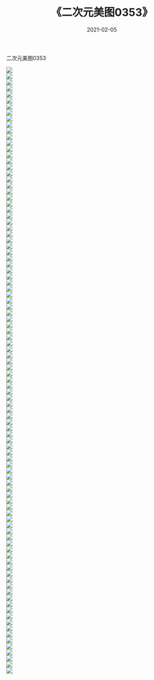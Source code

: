 ﻿---
layout: post
title:  《二次元美图0353》
date:   2021-02-05
img: http://imgx.orgx.ga/二次元/2021/二次元美图0353/000.jpg
categories: [美女, 清纯, 唯美]
---

二次元美图0353

 ![](http://imgx.orgx.ga/二次元/2021/二次元美图0353/001.jpg) <br>![](http://imgx.orgx.ga/二次元/2021/二次元美图0353/002.jpg) <br>![](http://imgx.orgx.ga/二次元/2021/二次元美图0353/003.jpg) <br>![](http://imgx.orgx.ga/二次元/2021/二次元美图0353/004.jpg) <br>![](http://imgx.orgx.ga/二次元/2021/二次元美图0353/005.jpg) <br>![](http://imgx.orgx.ga/二次元/2021/二次元美图0353/006.jpg) <br>![](http://imgx.orgx.ga/二次元/2021/二次元美图0353/007.jpg) <br>![](http://imgx.orgx.ga/二次元/2021/二次元美图0353/008.jpg) <br>![](http://imgx.orgx.ga/二次元/2021/二次元美图0353/009.jpg) <br>![](http://imgx.orgx.ga/二次元/2021/二次元美图0353/010.jpg) <br>![](http://imgx.orgx.ga/二次元/2021/二次元美图0353/011.jpg) <br>![](http://imgx.orgx.ga/二次元/2021/二次元美图0353/012.jpg) <br>![](http://imgx.orgx.ga/二次元/2021/二次元美图0353/013.jpg) <br>![](http://imgx.orgx.ga/二次元/2021/二次元美图0353/014.jpg) <br>![](http://imgx.orgx.ga/二次元/2021/二次元美图0353/015.jpg) <br>![](http://imgx.orgx.ga/二次元/2021/二次元美图0353/016.jpg) <br>![](http://imgx.orgx.ga/二次元/2021/二次元美图0353/017.jpg) <br>![](http://imgx.orgx.ga/二次元/2021/二次元美图0353/018.jpg) <br>![](http://imgx.orgx.ga/二次元/2021/二次元美图0353/019.jpg) <br>![](http://imgx.orgx.ga/二次元/2021/二次元美图0353/020.jpg) <br>![](http://imgx.orgx.ga/二次元/2021/二次元美图0353/021.jpg) <br>![](http://imgx.orgx.ga/二次元/2021/二次元美图0353/022.jpg) <br>![](http://imgx.orgx.ga/二次元/2021/二次元美图0353/023.jpg) <br>![](http://imgx.orgx.ga/二次元/2021/二次元美图0353/024.jpg) <br>![](http://imgx.orgx.ga/二次元/2021/二次元美图0353/025.jpg) <br>![](http://imgx.orgx.ga/二次元/2021/二次元美图0353/026.jpg) <br>![](http://imgx.orgx.ga/二次元/2021/二次元美图0353/027.jpg) <br>![](http://imgx.orgx.ga/二次元/2021/二次元美图0353/028.jpg) <br>![](http://imgx.orgx.ga/二次元/2021/二次元美图0353/029.jpg) <br>![](http://imgx.orgx.ga/二次元/2021/二次元美图0353/030.jpg) <br>![](http://imgx.orgx.ga/二次元/2021/二次元美图0353/031.jpg) <br>![](http://imgx.orgx.ga/二次元/2021/二次元美图0353/032.jpg) <br>![](http://imgx.orgx.ga/二次元/2021/二次元美图0353/033.jpg) <br>![](http://imgx.orgx.ga/二次元/2021/二次元美图0353/034.jpg) <br>![](http://imgx.orgx.ga/二次元/2021/二次元美图0353/035.jpg) <br>![](http://imgx.orgx.ga/二次元/2021/二次元美图0353/036.jpg) <br>![](http://imgx.orgx.ga/二次元/2021/二次元美图0353/037.jpg) <br>![](http://imgx.orgx.ga/二次元/2021/二次元美图0353/038.jpg) <br>![](http://imgx.orgx.ga/二次元/2021/二次元美图0353/039.jpg) <br>![](http://imgx.orgx.ga/二次元/2021/二次元美图0353/040.jpg) <br>![](http://imgx.orgx.ga/二次元/2021/二次元美图0353/041.jpg) <br>![](http://imgx.orgx.ga/二次元/2021/二次元美图0353/042.jpg) <br>![](http://imgx.orgx.ga/二次元/2021/二次元美图0353/043.jpg) <br>![](http://imgx.orgx.ga/二次元/2021/二次元美图0353/044.jpg) <br>![](http://imgx.orgx.ga/二次元/2021/二次元美图0353/045.jpg) <br>![](http://imgx.orgx.ga/二次元/2021/二次元美图0353/046.jpg) <br>![](http://imgx.orgx.ga/二次元/2021/二次元美图0353/047.jpg) <br>![](http://imgx.orgx.ga/二次元/2021/二次元美图0353/048.jpg) <br>![](http://imgx.orgx.ga/二次元/2021/二次元美图0353/049.jpg) <br>![](http://imgx.orgx.ga/二次元/2021/二次元美图0353/050.jpg) <br>![](http://imgx.orgx.ga/二次元/2021/二次元美图0353/051.jpg) <br>![](http://imgx.orgx.ga/二次元/2021/二次元美图0353/052.jpg) <br>![](http://imgx.orgx.ga/二次元/2021/二次元美图0353/053.jpg) <br>![](http://imgx.orgx.ga/二次元/2021/二次元美图0353/054.jpg) <br>![](http://imgx.orgx.ga/二次元/2021/二次元美图0353/055.jpg) <br>![](http://imgx.orgx.ga/二次元/2021/二次元美图0353/056.jpg) <br>![](http://imgx.orgx.ga/二次元/2021/二次元美图0353/057.jpg) <br>![](http://imgx.orgx.ga/二次元/2021/二次元美图0353/058.jpg) <br>![](http://imgx.orgx.ga/二次元/2021/二次元美图0353/059.jpg) <br>![](http://imgx.orgx.ga/二次元/2021/二次元美图0353/060.jpg) <br>![](http://imgx.orgx.ga/二次元/2021/二次元美图0353/061.jpg) <br>![](http://imgx.orgx.ga/二次元/2021/二次元美图0353/062.jpg) <br>![](http://imgx.orgx.ga/二次元/2021/二次元美图0353/063.jpg) <br>![](http://imgx.orgx.ga/二次元/2021/二次元美图0353/064.jpg) <br>![](http://imgx.orgx.ga/二次元/2021/二次元美图0353/065.jpg) <br>![](http://imgx.orgx.ga/二次元/2021/二次元美图0353/066.jpg) <br>![](http://imgx.orgx.ga/二次元/2021/二次元美图0353/067.jpg) <br>![](http://imgx.orgx.ga/二次元/2021/二次元美图0353/068.jpg) <br>![](http://imgx.orgx.ga/二次元/2021/二次元美图0353/069.jpg) <br>![](http://imgx.orgx.ga/二次元/2021/二次元美图0353/070.jpg) <br>![](http://imgx.orgx.ga/二次元/2021/二次元美图0353/071.jpg) <br>![](http://imgx.orgx.ga/二次元/2021/二次元美图0353/072.jpg) <br>![](http://imgx.orgx.ga/二次元/2021/二次元美图0353/073.jpg) <br>![](http://imgx.orgx.ga/二次元/2021/二次元美图0353/074.jpg) <br>![](http://imgx.orgx.ga/二次元/2021/二次元美图0353/075.jpg) <br>![](http://imgx.orgx.ga/二次元/2021/二次元美图0353/076.jpg) <br>![](http://imgx.orgx.ga/二次元/2021/二次元美图0353/077.jpg) <br>![](http://imgx.orgx.ga/二次元/2021/二次元美图0353/078.jpg) <br>![](http://imgx.orgx.ga/二次元/2021/二次元美图0353/079.jpg) <br>![](http://imgx.orgx.ga/二次元/2021/二次元美图0353/080.jpg) <br>![](http://imgx.orgx.ga/二次元/2021/二次元美图0353/081.jpg) <br>![](http://imgx.orgx.ga/二次元/2021/二次元美图0353/082.jpg) <br>![](http://imgx.orgx.ga/二次元/2021/二次元美图0353/083.jpg) <br>![](http://imgx.orgx.ga/二次元/2021/二次元美图0353/084.jpg) <br>![](http://imgx.orgx.ga/二次元/2021/二次元美图0353/085.jpg) <br>![](http://imgx.orgx.ga/二次元/2021/二次元美图0353/086.jpg) <br>![](http://imgx.orgx.ga/二次元/2021/二次元美图0353/087.jpg) <br>![](http://imgx.orgx.ga/二次元/2021/二次元美图0353/088.jpg) <br>![](http://imgx.orgx.ga/二次元/2021/二次元美图0353/089.jpg) <br>![](http://imgx.orgx.ga/二次元/2021/二次元美图0353/090.jpg) <br>![](http://imgx.orgx.ga/二次元/2021/二次元美图0353/091.jpg) <br>![](http://imgx.orgx.ga/二次元/2021/二次元美图0353/092.jpg) <br>![](http://imgx.orgx.ga/二次元/2021/二次元美图0353/093.jpg) <br>![](http://imgx.orgx.ga/二次元/2021/二次元美图0353/094.jpg) <br>![](http://imgx.orgx.ga/二次元/2021/二次元美图0353/095.jpg) <br>![](http://imgx.orgx.ga/二次元/2021/二次元美图0353/096.jpg) <br>![](http://imgx.orgx.ga/二次元/2021/二次元美图0353/097.jpg) <br>![](http://imgx.orgx.ga/二次元/2021/二次元美图0353/098.jpg) <br>![](http://imgx.orgx.ga/二次元/2021/二次元美图0353/099.jpg) <br>![](http://imgx.orgx.ga/二次元/2021/二次元美图0353/100.jpg) <br>